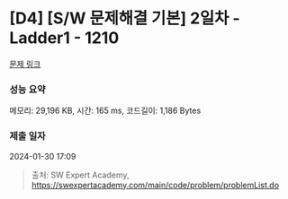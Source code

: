 # [D4] [S/W 문제해결 기본] 2일차 - Ladder1 - 1210 

[문제 링크](https://swexpertacademy.com/main/code/problem/problemDetail.do?contestProbId=AV14ABYKADACFAYh) 

### 성능 요약

메모리: 29,196 KB, 시간: 165 ms, 코드길이: 1,186 Bytes

### 제출 일자

2024-01-30 17:09



> 출처: SW Expert Academy, https://swexpertacademy.com/main/code/problem/problemList.do
